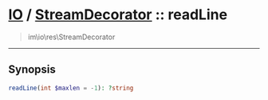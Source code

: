 # [IO](IO.md) / [StreamDecorator](IO-StreamDecorator.md) :: readLine
 > im\io\res\StreamDecorator
____

## Synopsis
```php
readLine(int $maxlen = -1): ?string
```
